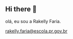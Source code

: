 ## Hi there 👋
olá, eu sou a Rakelly Faria.

rakelly.faria@escola.pr.gov.br 
<!--
**Rakellyfaria/Rakellyfaria** is a ✨ _special_ ✨ repository because its `README.md` (this file) appears on your GitHub profile.
estou estudando no alura.
Here are some ideas to get you started:

- 🔭 I’m currently working on ...
- 🌱 I’m currently learning ...
- 👯 I’m looking to collaborate on ...
- 🤔 I’m looking for help with ...
- 💬 Ask me about ...
- 📫 How to reach me: ...
- 😄 Pronouns: ...
- ⚡ Fun fact: ...
-->
